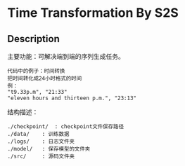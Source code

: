 # Time Transformation By S2S

## Description

主要功能：可解决端到端的序列生成任务。

    代码中的例子：时间转换
    把时间转化成24小时格式的时间
    例：
    "t9.33p.m", "21:33"
    "eleven hours and thirteen p.m.", "23:13"

结构描述：

    ./checkpoint/  : checkpoint文件保存路径 
    ./data/	   : 训练数据
    ./logs/    : 日志文件夹
    ./model/   : 保存模型的文件夹
    ./src/     : 源码文件夹


